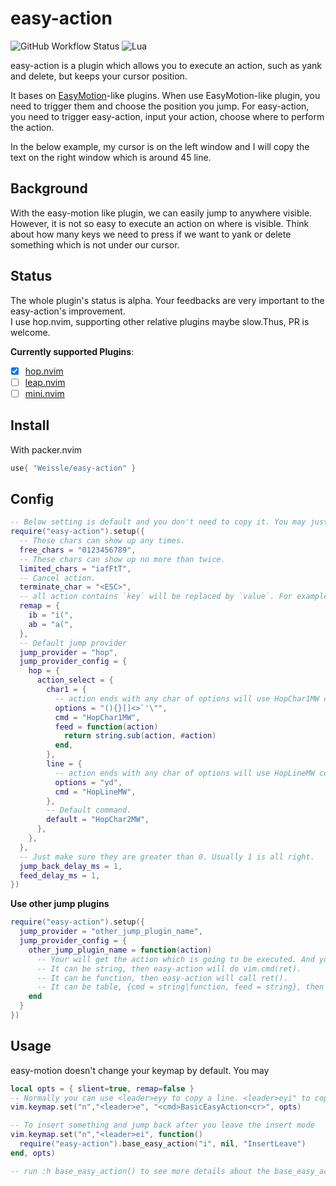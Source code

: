 # easy-action

![GitHub Workflow Status](https://img.shields.io/github/workflow/status/Weissle/easy-action/default?style=for-the-badge)
![Lua](https://img.shields.io/badge/Made%20with%20Lua-blueviolet.svg?style=for-the-badge&logo=lua)

easy-action is a plugin which allows you to execute an action, such as yank and delete, but keeps your cursor position.

It bases on [EasyMotion](https://github.com/easymotion/vim-easymotion)-like plugins.
When use EasyMotion-like plugin, you need to trigger them and choose the position you jump.
For easy-action, you need to trigger easy-action, input your action, choose where to perform the action.

In the below example, my cursor is on the left window and I will copy the text on the right window which is around 45 line.

## Background
With the easy-motion like plugin, we can easily jump to anywhere visible.
However, it is not so easy to execute an action on where is visible.
Think about how many keys we need to press if we want to yank or delete something which is not under our cursor.

## Status
The whole plugin's status is alpha. 
Your feedbacks are very important to the easy-action's improvement.  
I use hop.nvim, supporting other relative plugins maybe slow.Thus, PR is welcome.

**Currently supported Plugins**:
- [X] [hop.nvim](https://github.com/phaazon/hop.nvim)  
- [ ] [leap.nvim](https://github.com/ggandor/leap.nvim)  
- [ ] [mini.nvim](https://github.com/echasnovski/mini.nvim)

## Install

With packer.nvim
```lua
use{ "Weissle/easy-action" }
```

## Config

```lua
-- Below setting is default and you don't need to copy it. You may just require("easy-action").setup({})
require("easy-action").setup({
  -- These chars can show up any times.
  free_chars = "0123456789",
  -- These chars can show up no more than twice.
  limited_chars = "iafFtT",
  -- Cancel action.
  terminate_char = "<ESC>",
  -- all action contains `key` will be replaced by `value`. For example yib -> yi(
  remap = {
    ib = "i(",
    ab = "a(",
  },
  -- Default jump provider
  jump_provider = "hop",
  jump_provider_config = {
    hop = {
      action_select = {
        char1 = {
          -- action ends with any char of options will use HopChar1MW command.
          options = "(){}[]<>`'\"",
          cmd = "HopChar1MW",
          feed = function(action)
            return string.sub(action, #action)
          end,
        },
        line = {
          -- action ends with any char of options will use HopLineMW command.
          options = "yd",
          cmd = "HopLineMW",
        },
        -- Default command.
        default = "HopChar2MW",
      },
    },
  },
  -- Just make sure they are greater than 0. Usually 1 is all right.
  jump_back_delay_ms = 1,
  feed_delay_ms = 1,
})
```

**Use other jump plugins**  
```lua
require("easy-action").setup({
  jump_provider = "other_jump_plugin_name",
  jump_provider_config = {
    other_jump_plugin_name = function(action)
      -- Your will get the action which is going to be executed. And you can choose your jump command. 
      -- It can be string, then easy-action will do vim.cmd(ret).
      -- It can be function, then easy-action will call ret().
      -- It can be table, {cmd = string|function, feed = string}, then easy-action will execute this cmd and feed these the `feed`.
    end
  }
})
```

## Usage
easy-motion doesn't change your keymap by default. You may
```lua
local opts = { slient=true, remap=false }
-- Normally you can use <leader>eyy to copy a line. <leader>eyi" to copy the content within a pair of quotation.
vim.keymap.set("n","<leader>e", "<cmd>BasicEasyAction<cr>", opts)

-- To insert something and jump back after you leave the insert mode
vim.keymap.set("n","<leader>ei", function()
  require("easy-action").base_easy_action("i", nil, "InsertLeave")
end, opts)

-- run :h base_easy_action() to see more details about the base_easy_action.

```

